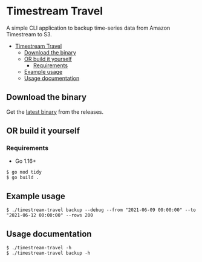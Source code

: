 # Timestream Travel

A simple CLI application to backup time-series data from Amazon Timestream to S3.

- [Timestream Travel](#timestream-travel)
  - [Download the binary](#download-the-binary)
  - [OR build it yourself](#or-build-it-yourself)
    - [Requirements](#requirements)
  - [Example usage](#example-usage)
  - [Usage documentation](#usage-documentation)

## Download the binary

Get the [latest binary](https://github.com/RingierIMU/timestream-travel/releases/latest) from the releases.

## OR build it yourself

### Requirements
 - Go 1.16+


```shell
$ go mod tidy
$ go build .
```

## Example usage

```shell
$ ./timestream-travel backup --debug --from "2021-06-09 00:00:00" --to "2021-06-12 00:00:00" --rows 200
```

## Usage documentation

```shell
$ ./timestream-travel -h
$ ./timestream-travel backup -h
```